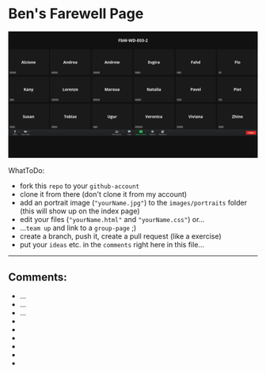 # Ben's Farewell Page

![index](/images/index.png)

WhatToDo:
- fork this `repo` to your `github-account`
- clone it from there (don't clone it from my account)
- add an portrait image (`"yourName.jpg"`) to the `images/portraits` folder
    (this will show up on the index page)
- edit your files (`"yourName.html"` and `"yourName.css"`) or...
- ...`team up` and link to a `group-page` ;)
- create a branch, push it, create a pull request (like a exercise)
- put your `ideas` etc. in the `comments` right here in this file...

***

## Comments:

- ...
- ...
- ...
-
-
-
-
-
-
